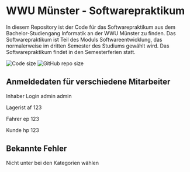 # WWU Münster - Softwarepraktikum
In diesem Repository ist der Code für das Softwarepraktikum aus dem Bachelor-Studiengang Informatik an der WWU Münster zu finden. Das Softwarepraktikum ist Teil des Moduls Softwareentwicklung, das normalerweise im dritten Semester des Studiums gewählt wird. Das Softwarepraktikum findet in den Semesterferien statt.

![Code size](https://img.shields.io/github/languages/code-size/noahlatzel/sopra2122.svg)
![GitHub repo size](https://img.shields.io/github/repo-size/noahlatzel/sopra2122.svg)

## Anmeldedaten für verschiedene Mitarbeiter
Inhaber Login admin admin

Lagerist af 123

Fahrer ep 123

Kunde hp 123

## Bekannte Fehler
Nicht unter bei den Kategorien wählen
